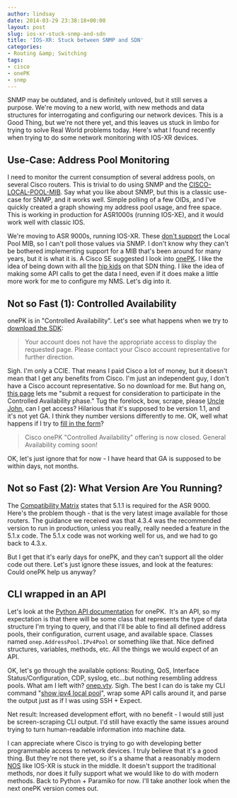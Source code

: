 ```yaml
---
author: lindsay
date: 2014-03-29 23:38:18+00:00
layout: post
slug: ios-xr-stuck-snmp-and-sdn
title: 'IOS-XR: Stuck between SNMP and SDN'
categories:
- Routing &amp; Switching
tags:
- cisco
- onePK
- snmp
---
```


SNMP may be outdated, and is definitely unloved, but it still serves a purpose. We're moving to a new world, with new methods and data structures for interrogating and configuring our network devices. This is a Good Thing, but we're not there yet, and this leaves us stuck in limbo for trying to solve Real World problems today. Here's what I found recently when trying to do some network monitoring with IOS-XR devices.

## Use-Case: Address Pool Monitoring

I need to monitor the current consumption of several address pools, on several Cisco routers. This is trivial to do using SNMP and the [CISCO-LOCAL-POOL-MIB](http://tools.cisco.com/Support/SNMP/do/BrowseMIB.do?local=en&step=2&mibName=CISCO-IP-LOCAL-POOL-MIB). Say what you like about SNMP, but this is a classic use-case for SNMP, and it works well. Simple polling of a few OIDs, and I've quickly created a graph showing my address pool usage, and free space. This is working in production for ASR1000s (running IOS-XE), and it would work well with classic IOS.

We're moving to ASR 9000s, running IOS-XR. These [don't support](http://www.cisco.com/c/en/us/td/docs/routers/asr9000/mib/guide/asr9kmib/asr9kmib3.html) the Local Pool MIB, so I can't poll those values via SNMP. I don't know why they can't be bothered implementing support for a MIB that's been around for many years, but it is what it is. A Cisco SE suggested I look into [onePK](http://www.cisco.com/c/en/us/products/ios-nx-os-software/onepk.html). I like the idea of being down with all the [hip kids](http://keepingitclassless.net/) on that SDN thing. I like the idea of making some API calls to get the data I need, even if it does make a little more work for me to configure my NMS. Let's dig into it.

## Not so Fast (1): Controlled Availability

onePK is in "Controlled Availability". Let's see what happens when we try to [download the SDK](https://developer.cisco.com/fileMedia/download/248b858e-d723-4639-8329-95c995d7a1a4):

> Your account does not have the appropriate access to display the requested page. Please contact your Cisco account representative for further direction.

Sigh. I'm only a CCIE. That means I paid Cisco a lot of money, but it doesn't mean that I get any benefits from Cisco. I'm just an independent guy, I don't have a Cisco account representative. So no download for me. But hang on, [this page](https://developer.cisco.com/site/networking/one/onepk/sdk-and-docs/) lets me "submit a request for consideration to participate in the Controlled Availability phase." Tug the forelock, bow, scrape, please [Uncle John](http://etherealmind.com/network-dictionary-uncle-john/), can I get access? Hilarious that it's supposed to be version 1.1, and it's not yet GA. I think they number versions differently to me. OK, well what happens if I try to [fill in the form](https://developer.cisco.com/form/onePKaccess)?

> Cisco onePK "Controlled Availability" offering is now closed. General Availability coming soon!

OK, let's just ignore that for now - I have heard that GA is supposed to be within days, not months.

## Not so Fast (2): What Version Are You Running?

The [Compatibility Matrix](https://developer.cisco.com/media/onePKGettingStarted-v1-1-0/GUID-33EF791A-2BF2-41F9-B87A-2DE7BAFC8769.html) states that 5.1.1 is required for the ASR 9000. Here's the problem though - that is the very latest image available for those routers. The guidance we received was that 4.3.4 was the recommended version to run in production, unless you really, really needed a feature in the 5.1.x code. The 5.1.x code was not working well for us, and we had to go back to 4.3.x.

But I get that it's early days for onePK, and they can't support all the older code out there. Let's just ignore these issues, and look at the features: Could onePK help us anyway?

## CLI wrapped in an API

Let's look at the [Python API documentation](https://developer.cisco.com/media/onePKPythonAPI-v1-1-0/index.html) for onePK.  It's an API, so my expectation is that there will be some class that represents the type of data structure I'm trying to query, and that I'll be able to find all defined address pools, their configuration, current usage, and available space. Classes named `onep.AddressPool.IPv4Pool` or something like that. Nice defined structures, variables, methods, etc. All the things we would expect of an API.

OK, let's go through the available options: Routing, QoS, Interface Status/Configuration, CDP, syslog, etc...but nothing resembling address pools. What am I left with? [onep.vty](https://developer.cisco.com/media/onePKPythonAPI-v1-1-0/toc-onep.vty-module.html). Sigh. The best I can do is take my CLI command "[show ipv4 local pool](http://www.cisco.com/c/en/us/td/docs/routers/asr9000/software/asr9k_r4-3/addr_serv/command/reference/b_ipaddr_cr43asr9k/b_ipaddr_cr42asr9k_chapter_01000.html#wp7784738720)", wrap some API calls around it, and parse the output just as if I was using SSH + Expect.

Net result: Increased development effort, with no benefit - I would still just be screen-scraping CLI output. I'd still have exactly the same issues around trying to turn human-readable information into machine data.

I can appreciate where Cisco is trying to go with developing better programmable access to network devices. I truly believe that it's a good thing. But they're not there yet, so it's a shame that a reasonably modern [NOS](http://en.wikipedia.org/wiki/Network_operating_system) like IOS-XR is stuck in the middle. It doesn't support the traditional methods, nor does it fully support what we would like to do with modern methods. Back to Python + Paramiko for now. I'll take another look when the next onePK version comes out.

